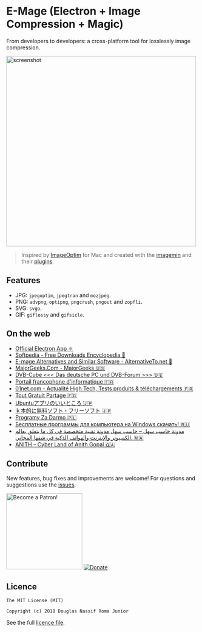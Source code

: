 # E-Mage (Electron + Image Compression + Magic)
From developers to developers: a cross-platform tool for losslessly image compression.

<img src="https://raw.githubusercontent.com/douglasjunior/emage/master/screenshot/screen.png" alt="screenshot" width="500" />

> Inspired by <a href="https://github.com/ImageOptim/ImageOptim" target="_blank">ImageOptim</a> for Mac and created with  the <a href="https://github.com/imagemin/imagemin" target="_blank">imagemin</a> and their <a href="https://www.npmjs.com/search?q=keywords:imageminplugin" target="_blank">plugins</a>.

## Features

- JPG: `jpegoptim`, `jpegtran` and `mozjpeg`.
- PNG: `advpng`, `optipng`, `pngcrush`, `pngout` and `zopfli`.
- SVG: `svgo`.
- GIF: `giflossy` and `gifsicle`.

## On the web

- [Official Electron App ⚛️](https://electronjs.org/apps/e-mage)
- [Softpedia - Free Downloads Encyclopedia 📖](https://www.softpedia.com/get/Multimedia/Graphic/Graphic-Others/E-Mage.shtml)
- [E-mage Alternatives and Similar Software - AlternativeTo.net 📖](https://alternativeto.net/software/e-mage/)
- [MajorGeeks.Com - MajorGeeks 🇺🇸](https://www.majorgeeks.com/files/details/e_mage.html)
- [DVB-Cube &lt;&lt;&lt; Das deutsche PC und DVB-Forum &gt;&gt;&gt; 🇩🇪](https://www.dvbcube.org/index.php?topic=7356.msg269611#msg269611)
- [Portail francophone d'informatique 🇫🇷](https://www.libellules.ch/dotclear/index.php?post/2018/09/29/E-Mage-optimiseur-du-poids-des-images)
- [01net.com - Actualité High Tech, Tests produits & téléchargements 🇫🇷](https://www.01net.com/telecharger/mac/Utilitaire/fiches/147183.html)
- [Tout Gratuit Partage 🇫🇷](https://toutgratuitpartage.be/e-mage-win-mac-et-linux-optimise-le-poids-des-images-freeware/)
- [Ubuntuアプリのいいところ 🇯🇵](https://ubuntuapps.blog.fc2.com/blog-entry-1065.html)
- [ｋ本的に無料ソフト・フリーソフト 🇯🇵](https://www.gigafree.net/tool/graphiccomp/E-Mage.html)
- [Programy Za Darmo 🇵🇱](https://programyzadarmo.net.pl/threads/e-mage.36723/)
- [Бесплатные программы для компьютера на Windows скачать! 🇷🇺](https://zoomexe.net/grafics/drugoe/3651-e-mage.html)
- [مدونة حاسب سهل &#8211; حاسب سهل مدونة تقنية متخصصة في كل ما يتعلق بعالم الكمبيوتر والإنترنت والهواتف الذكية في شقها المجاني. 🇲🇦](https://www.pcfacile1.com/archives/15331)
- [ANITH &#8211; Cyber Land of Anith Gopal 🇶🇦](https://anith.com/e-mage-1-1-0-mit-license/)

## Contribute

New features, bug fixes and improvements are welcome! For questions and suggestions use the [issues](https://github.com/douglasjunior/emage/issues).

<a href="https://www.patreon.com/douglasjunior"><img src="http://i.imgur.com/xEO164Z.png" alt="Become a Patron!" width="200" /></a>
[![Donate](https://www.paypalobjects.com/en_US/i/btn/btn_donateCC_LG.gif)](https://www.paypal.com/cgi-bin/webscr?cmd=_s-xclick&hosted_button_id=E32BUP77SVBA2)

## Licence

```
The MIT License (MIT)

Copyright (c) 2018 Douglas Nassif Roma Junior
```

See the full [licence file](https://github.com/douglasjunior/emage/blob/master/LICENSE).
